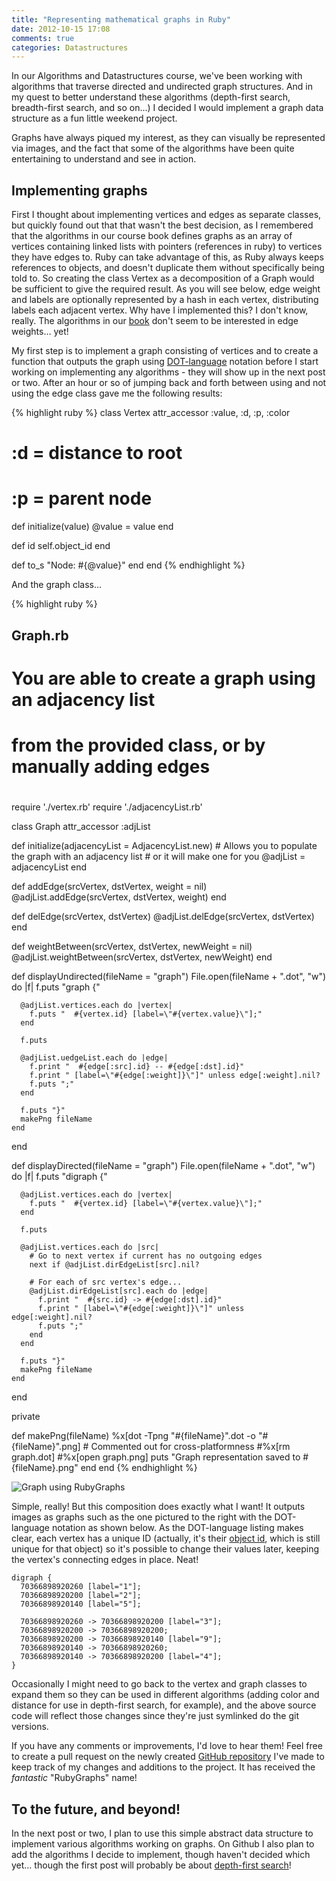 ```yaml
---
title: "Representing mathematical graphs in Ruby"
date: 2012-10-15 17:08
comments: true
categories: Datastructures
---
```


In our Algorithms and Datastructures course, we've been working with algorithms that traverse directed and undirected graph structures. And in my quest to better understand these algorithms (depth-first search, breadth-first search, and so on…) I decided I would implement a graph data structure as a fun little weekend project.

Graphs have always piqued my interest, as they can visually be represented via images, and the fact that some of the algorithms have been quite entertaining to understand and see in action.

## Implementing graphs

First I thought about implementing vertices and edges as separate classes, but quickly found out that that wasn't the best decision, as I remembered that the algorithms in our course book defines graphs as an array of vertices containing linked lists with pointers (references in ruby) to vertices they have edges to. Ruby can take advantage of this, as Ruby always keeps references to objects, and doesn't duplicate them without specifically being told to. So creating the class Vertex as a decomposition of a Graph would be sufficient to give the required result. As you will see below, edge weight and labels are optionally represented by a hash in each vertex, distributing labels each adjacent vertex. Why have I implemented this? I don't know, really. The algorithms in our [book](http://www.amazon.co.uk/dp/0262533057) don't seem to be interested in edge weights… yet!

My first step is to implement a graph consisting of vertices and to create a function that outputs the graph using [DOT-language](http://en.wikipedia.org/wiki/DOT_language) notation before I start working on implementing any algorithms - they will show up in the next post or two. After an hour or so of jumping back and forth between using and not using the edge class gave me the following results:

{% highlight ruby %}
class Vertex
  attr_accessor :value, :d, :p, :color

  # :d = distance to root
  # :p = parent node

  def initialize(value)
    @value = value
  end

  def id
    self.object_id
  end

  def to_s
    "Node: #{@value}"
  end
end
{% endhighlight %}

And the graph class…

{% highlight ruby %}
## Graph.rb
# You are able to create a graph using an adjacency list
# from the provided class, or by manually adding edges
#

require './vertex.rb'
require './adjacencyList.rb'

class Graph
  attr_accessor :adjList

  def initialize(adjacencyList = AdjacencyList.new)
    # Allows you to populate the graph with an adjacency list
    # or it will make one for you
    @adjList = adjacencyList
  end

  def addEdge(srcVertex, dstVertex, weight = nil)
    @adjList.addEdge(srcVertex, dstVertex, weight)
  end

  def delEdge(srcVertex, dstVertex)
    @adjList.delEdge(srcVertex, dstVertex)
  end

  def weightBetween(srcVertex, dstVertex, newWeight = nil)
    @adjList.weightBetween(srcVertex, dstVertex, newWeight)
  end

  def displayUndirected(fileName = "graph")
    File.open(fileName + ".dot", "w") do |f|
      f.puts "graph {"

      @adjList.vertices.each do |vertex|
        f.puts "  #{vertex.id} [label=\"#{vertex.value}\"];"
      end

      f.puts

      @adjList.uedgeList.each do |edge|
        f.print "  #{edge[:src].id} -- #{edge[:dst].id}"
        f.print " [label=\"#{edge[:weight]}\"]" unless edge[:weight].nil?
        f.puts ";"
      end

      f.puts "}"
      makePng fileName
    end
  end

  def displayDirected(fileName = "graph")
    File.open(fileName + ".dot", "w") do |f|
      f.puts "digraph {"

      @adjList.vertices.each do |vertex|
        f.puts "  #{vertex.id} [label=\"#{vertex.value}\"];"
      end

      f.puts

      @adjList.vertices.each do |src|
        # Go to next vertex if current has no outgoing edges
        next if @adjList.dirEdgeList[src].nil?

        # For each of src vertex's edge...
        @adjList.dirEdgeList[src].each do |edge|
          f.print "  #{src.id} -> #{edge[:dst].id}"
          f.print " [label=\"#{edge[:weight]}\"]" unless edge[:weight].nil?
          f.puts ";"
        end
      end

      f.puts "}"
      makePng fileName
    end
  end

  private

  def makePng(fileName)
    %x[dot -Tpng "#{fileName}".dot -o "#{fileName}".png]
    # Commented out for cross-platformness
    #%x[rm graph.dot]
    #%x[open graph.png]
    puts "Graph representation saved to #{fileName}.png"
  end
end
{% endhighlight %}

![Graph using RubyGraphs](/assets/posts/graphExample1.png)


Simple, really! But this composition does exactly what I want! It outputs images as graphs such as the one pictured to the right with the DOT-language notation as shown below. As the DOT-language listing makes clear, each vertex has a unique ID (actually, it's their [object id](http://ruby-doc.org/core-1.9.3/Object.html#method-i-object_id), which is still unique for that object) so it's possible to change their values later, keeping the vertex's connecting edges in place. Neat!

```
digraph {
  70366898920260 [label="1"];
  70366898920200 [label="2"];
  70366898920140 [label="5"];

  70366898920260 -> 70366898920200 [label="3"];
  70366898920200 -> 70366898920200;
  70366898920200 -> 70366898920140 [label="9"];
  70366898920140 -> 70366898920260;
  70366898920140 -> 70366898920200 [label="4"];
}
```

Occasionally I might need to go back to the vertex and graph classes to expand them so they can be used in different algorithms (adding color and distance for use in depth-first search, for example), and the above source code will reflect those changes since they're just symlinked do the git versions.

If you have any comments or improvements, I'd love to hear them! Feel free to create a pull request on the newly created [GitHub repository](https://github.com/Fapper/RubyGraphs) I've made to keep track of my changes and additions to the project. It has received the _fantastic_ "RubyGraphs" name!

## To the future, and beyond!
In the next post or two, I plan to use this simple abstract data structure to implement various algorithms working on graphs. On Github I also plan to add the algorithms I decide to implement, though haven't decided which yet… though the first post will probably be about [depth-first search](http://en.wikipedia.org/wiki/Depth-first_search)!
